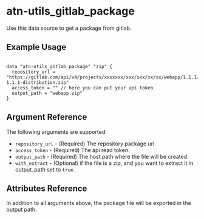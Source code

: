 # atn-utils_gitlab_package

Use this data source to get a package from gitlab.

## Example Usage

```hcl

data "atn-utils_gitlab_package" "zip" {
  repository_url = "https://gitlab.com/api/v4/projects/xxxxxxx/xxx/xxx/xx/xx/webapp/1.1.1/webapp-1.1.1-distribution.zip"
  access_token = "" // here you can put your api token
  output_path = "webapp.zip"
}
```

## Argument Reference

The following arguments are supported:
* `repository_url` - (Required) The repository package url.
* `access_token` - (Required) The api read token.
* `output_path` - (Required) The host path where the file will be created. 
* `with_extract` - (Optional) if the file is a zip, and you want to extract it in output_path set to `true`. 


## Attributes Reference

In addition to all arguments above, the package file will be exported in the output path.


